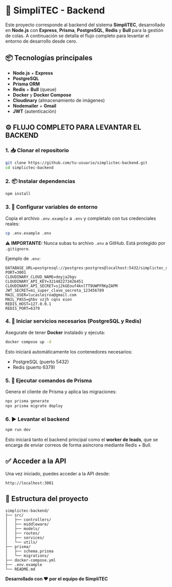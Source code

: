 # 🚀 SimpliTEC - Backend

Este proyecto corresponde al backend del sistema **SimpliTEC**, desarrollado en **Node.js** con **Express**, **Prisma**, **PostgreSQL**, **Redis** y **Bull** para la gestión de colas. A continuación se detalla el flujo completo para levantar el entorno de desarrollo desde cero.

## 📦 Tecnologías principales

- **Node.js** + **Express**
- **PostgreSQL**
- **Prisma ORM**
- **Redis** + **Bull** (queue)
- **Docker** y **Docker Compose**
- **Cloudinary** (almacenamiento de imágenes)
- **Nodemailer** + **Gmail**
- **JWT** (autenticación)

## ⚙️ FLUJO COMPLETO PARA LEVANTAR EL BACKEND

### 1. 📥 Clonar el repositorio

```bash
git clone https://github.com/tu-usuario/simplictec-backend.git
cd simplictec-backend
```

### 2. 📦 Instalar dependencias

```bash
npm install
```

### 3. 🔐 Configurar variables de entorno

Copia el archivo `.env.example` a `.env` y completalo con tus credenciales reales:

```bash
cp .env.example .env
```

⚠️ **IMPORTANTE:** Nunca subas tu archivo `.env` a GitHub. Está protegido por `.gitignore`.

Ejemplo de `.env`:

```env
DATABASE_URL=postgresql://postgres:postgres@localhost:5432/simplictec_db
PORT=3001
CLOUDINARY_CLOUD_NAME=deyja2bgv
CLOUDINARY_API_KEY=321482273426451
CLOUDINARY_API_SECRET=sj2kGEouf4knlTT9UWPFRKpZAPM
JWT_SECRET=mi_super_clave_secreta_123456789
MAIL_USER=lucasleiroa@gmail.com
MAIL_PASS=ghbv vzjh cqns eion
REDIS_HOST=127.0.0.1
REDIS_PORT=6379
```

### 4. 🐳 Iniciar servicios necesarios (PostgreSQL y Redis)

Asegurate de tener **Docker** instalado y ejecuta:

```bash
docker compose up -d
```

Esto iniciará automáticamente los contenedores necesarios:
- PostgreSQL (puerto 5432)
- Redis (puerto 6379)

### 5. 🧱 Ejecutar comandos de Prisma

Genera el cliente de Prisma y aplica las migraciones:

```bash
npx prisma generate
npx prisma migrate deploy
```

### 6. ▶️ Levantar el backend

```bash
npm run dev
```

Esto iniciará tanto el backend principal como el **worker de leads**, que se encarga de enviar correos de forma asíncrona mediante Redis + Bull.

## ✅ Acceder a la API

Una vez iniciado, puedes acceder a la API desde:

```
http://localhost:3001
```


## 📁 Estructura del proyecto

```
simplictec-backend/
├── src/
│   ├── controllers/
│   ├── middleware/
│   ├── models/
│   ├── routes/
│   ├── services/
│   └── utils/
├── prisma/
│   ├── schema.prisma
│   └── migrations/
├── docker-compose.yml
├── .env.example
└── README.md
```


**Desarrollado con ❤️ por el equipo de SimpliTEC**
